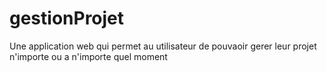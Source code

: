 # gestionProjet
Une application web qui permet au utilisateur de pouvaoir gerer leur projet n'importe ou a n'importe quel moment
